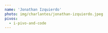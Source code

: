 ```yaml
---
name: 'Jonathan Izquierdo'
photo: img/charlantes/jonathan-izquierdo.jpeg
pivos:
  - i-pivo-and-code
---
```


